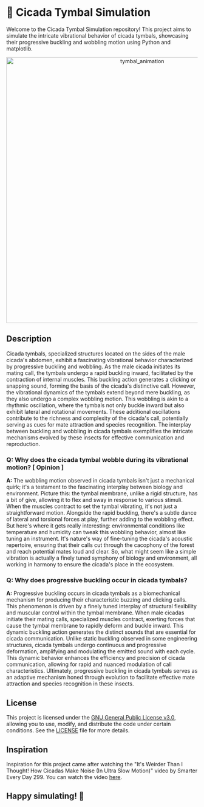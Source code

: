 # 🦗 Cicada Tymbal Simulation

Welcome to the Cicada Tymbal Simulation repository! This project aims to simulate the intricate vibrational behavior of cicada tymbals, showcasing their progressive buckling and wobbling motion using Python and matplotlib.

<p align="center">
  <img src="https://github.com/Rishit-katiyar/cicada-tymbal-simulation/assets/167756997/78596dcf-a864-4ee4-8386-f9e82c954889" alt="tymbal_animation" width="700px">
</p>

## Description

Cicada tymbals, specialized structures located on the sides of the male cicada's abdomen, exhibit a fascinating vibrational behavior characterized by progressive buckling and wobbling. As the male cicada initiates its mating call, the tymbals undergo a rapid buckling inward, facilitated by the contraction of internal muscles. This buckling action generates a clicking or snapping sound, forming the basis of the cicada's distinctive call. However, the vibrational dynamics of the tymbals extend beyond mere buckling, as they also undergo a complex wobbling motion. This wobbling is akin to a rhythmic oscillation, where the tymbals not only buckle inward but also exhibit lateral and rotational movements. These additional oscillations contribute to the richness and complexity of the cicada's call, potentially serving as cues for mate attraction and species recognition. The interplay between buckling and wobbling in cicada tymbals exemplifies the intricate mechanisms evolved by these insects for effective communication and reproduction.

### Q: Why does the cicada tymbal wobble during its vibrational motion? [ Opinion ] 

**A:** The wobbling motion observed in cicada tymbals isn't just a mechanical quirk; it's a testament to the fascinating interplay between biology and environment. Picture this: the tymbal membrane, unlike a rigid structure, has a bit of give, allowing it to flex and sway in response to various stimuli. When the muscles contract to set the tymbal vibrating, it's not just a straightforward motion. Alongside the rapid buckling, there's a subtle dance of lateral and torsional forces at play, further adding to the wobbling effect. But here's where it gets really interesting: environmental conditions like temperature and humidity can tweak this wobbling behavior, almost like tuning an instrument. It's nature's way of fine-tuning the cicada's acoustic repertoire, ensuring that their calls cut through the cacophony of the forest and reach potential mates loud and clear. So, what might seem like a simple vibration is actually a finely tuned symphony of biology and environment, all working in harmony to ensure the cicada's place in the ecosystem.

###  Q: Why does progressive buckling occur in cicada tymbals? 

**A:** Progressive buckling occurs in cicada tymbals as a biomechanical mechanism for producing their characteristic buzzing and clicking calls. This phenomenon is driven by a finely tuned interplay of structural flexibility and muscular control within the tymbal membrane. When male cicadas initiate their mating calls, specialized muscles contract, exerting forces that cause the tymbal membrane to rapidly deform and buckle inward. This dynamic buckling action generates the distinct sounds that are essential for cicada communication. Unlike static buckling observed in some engineering structures, cicada tymbals undergo continuous and progressive deformation, amplifying and modulating the emitted sound with each cycle. This dynamic behavior enhances the efficiency and precision of cicada communication, allowing for rapid and nuanced modulation of call characteristics. Ultimately, progressive buckling in cicada tymbals serves as an adaptive mechanism honed through evolution to facilitate effective mate attraction and species recognition in these insects.

<!--
## Installation

To run the simulation locally, follow these steps:

1. **Clone the repository:**
   ```bash
   git clone https://github.com/Rishit-katiyar/cicada-tymbal-simulation.git
   ```

2. **Navigate to the project directory:**
   ```bash
   cd cicada-tymbal-simulation
   ```

3. **Install the required dependencies:**
   ```bash
   pip install -r requirements.txt
   ```

4. **Run the simulation script:**
   ```bash
   python cicada_simulation.py
   ```

5. **Enjoy the mesmerizing simulation of cicada tymbal buckling and wobbling!**

## Contributing

Contributions to improve this simulation are welcome! If you have any ideas, suggestions, or bug fixes, feel free to open an issue or submit a pull request.
-->
## License

This project is licensed under the [GNU General Public License v3.0](LICENSE), allowing you to use, modify, and distribute the code under certain conditions. See the [LICENSE](LICENSE) file for more details.

## Inspiration

Inspiration for this project came after watching the "It's Weirder Than I Thought! How Cicadas Make Noise (In Ultra Slow Motion)" video by Smarter Every Day 299. You can watch the video [here](https://youtu.be/TWc48iVC8u8?si=yi0SQn6bjE9gJiJg&t=833).

## Happy simulating! 🌟
